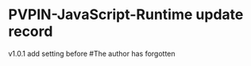 # PVPIN-JavaScript-Runtime update record

v1.0.1
    add setting
before
    #The author has forgotten
